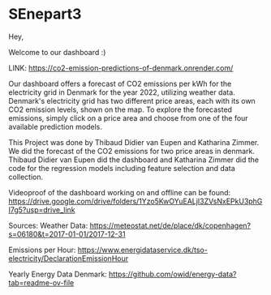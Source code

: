 # SEnepart3

Hey,

Welcome to our dashboard :)

LINK: https://co2-emission-predictions-of-denmark.onrender.com/

Our dashboard offers a forecast of CO2 emissions per kWh for the electricity grid in Denmark for the year 2022, utilizing weather data. 
Denmark's electricity grid has two different price areas, each with its own CO2 emission levels, shown on the map.
To explore the forecasted emissions, simply click on a price area and choose from one of the four available prediction models.



This Project was done by Thibaud Didier van Eupen and Katharina Zimmer.
We did the forecast of the CO2 emissions for two price areas in denmark.
Thibaud Didier van Eupen did the dashboard and Katharina Zimmer did the code for the regression models including feature selection and data collection.

Videoproof of the dashboard working on and offline can be found: https://drive.google.com/drive/folders/1Yzo5KwOYuEALjI3ZVsNxEPkU3phGI7g5?usp=drive_link

Sources:
Weather Data: https://meteostat.net/de/place/dk/copenhagen?s=06180&t=2017-01-01/2017-12-31

Emissions per Hour: https://www.energidataservice.dk/tso-electricity/DeclarationEmissionHour

Yearly Energy Data Denmark: https://github.com/owid/energy-data?tab=readme-ov-file
